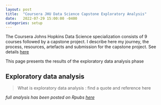 ```yaml
---
layout: post
title:  "Coursera JHU Data Science Capstone Exploratory Analysis"
date:   2022-07-29 15:00:00 -0400
categories: setup
---
```

The Coursera Johns Hopkins Data Science specialization consists of 9 courses followed by a capstone project. I describe here my journey, the process, resources, artefacts and submission for the capstone project. See details [here](https://www.coursera.org/learn/data-science-project)

This page presents the results of the exploratory data analysis phase

## Exploratory data analysis

>What is exploratory data analysis : find a quote and reference here 

*full analysis has been posted on Rpubs [here](https://rpubs.com/bluebonobo/capstone_project_week2)*  

